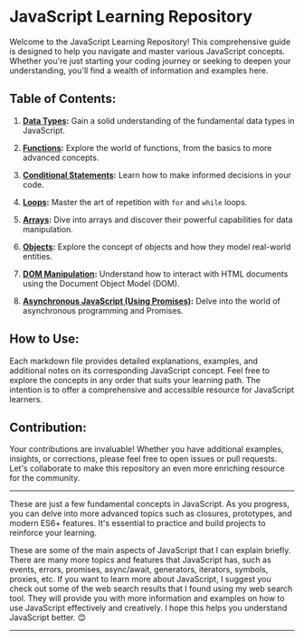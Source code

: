 # JavaScript Learning Repository

Welcome to the JavaScript Learning Repository! This comprehensive guide is designed to help you navigate and master various JavaScript concepts. Whether you're just starting your coding journey or seeking to deepen your understanding, you'll find a wealth of information and examples here.

## Table of Contents:

1. **[Data Types](Data-types.md):** Gain a solid understanding of the fundamental data types in JavaScript.

2. **[Functions](Functions.md):** Explore the world of functions, from the basics to more advanced concepts.

3. **[Conditional Statements](Conditional-statements.md):** Learn how to make informed decisions in your code.

4. **[Loops](Loops.md):** Master the art of repetition with `for` and `while` loops.

5. **[Arrays](Array.md):** Dive into arrays and discover their powerful capabilities for data manipulation.

6. **[Objects](Object.md):** Explore the concept of objects and how they model real-world entities.

7. **[DOM Manipulation](DOM-manipulation.md):** Understand how to interact with HTML documents using the Document Object Model (DOM).

8. **[Asynchronous JavaScript (Using Promises)](Asynchronous-JavaScript-Program-(Using-Promises).md):** Delve into the world of asynchronous programming and Promises.

## How to Use:

Each markdown file provides detailed explanations, examples, and additional notes on its corresponding JavaScript concept. 
Feel free to explore the concepts in any order that suits your learning path. The intention is to offer a comprehensive and accessible resource for JavaScript learners.

## Contribution:

Your contributions are invaluable! Whether you have additional examples, insights, or corrections, please feel free to open issues or pull requests. Let's collaborate to make this repository an even more enriching resource for the community.

***
These are just a few fundamental concepts in JavaScript. As you progress, you can delve into more advanced topics such as closures, prototypes, and modern ES6+ features. It's essential to practice and build projects to reinforce your learning.

These are some of the main aspects of JavaScript that I can explain briefly. There are many more topics and features that JavaScript has, such as events, errors, promises, async/await, generators, iterators, symbols, proxies, etc. If you want to learn more about JavaScript, I suggest you check out some of the web search results that I found using my web search tool. They will provide you with more information and examples on how to use JavaScript effectively and creatively. I hope this helps you understand JavaScript better. 😊

***

